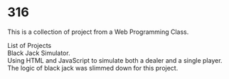 # 316

This is a collection of project from a Web Programming Class. 

List of Projects
<br>Black Jack Simulator. 
<br>Using HTML and JavaScript to simulate both a dealer and a single player. 
<br>The logic of black jack was slimmed down for this project. 
